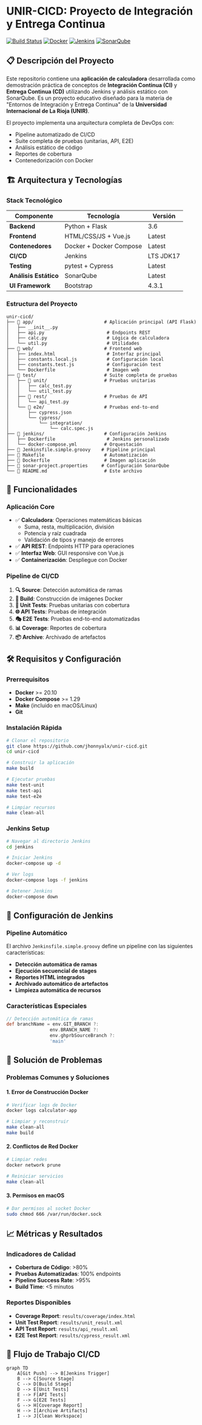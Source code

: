 # UNIR-CICD: Proyecto de Integración y Entrega Continua

[![Build Status](https://img.shields.io/badge/build-passing-brightgreen)](https://github.com/jhonnyalx/unir-cicd)
[![Docker](https://img.shields.io/badge/docker-ready-blue)](https://www.docker.com/)
[![Jenkins](https://img.shields.io/badge/jenkins-configured-orange)](https://jenkins.io/)
[![SonarQube](https://img.shields.io/badge/sonarqube-integrated-4E9BCD)](https://www.sonarqube.org/)

## 📋 Descripción del Proyecto

Este repositorio contiene una **aplicación de calculadora** desarrollada como demostración práctica de conceptos de **Integración Continua (CI)** y **Entrega Continua (CD)** utilizando Jenkins y análisis estático con SonarQube. Es un proyecto educativo diseñado para la materia de "Entornos de Integración y Entrega Continua" de la **Universidad Internacional de La Rioja (UNIR)**.

El proyecto implementa una arquitectura completa de DevOps con:
- Pipeline automatizado de CI/CD
- Suite completa de pruebas (unitarias, API, E2E)
- Análisis estático de código
- Reportes de cobertura
- Contenedorización con Docker

## 🏗️ Arquitectura y Tecnologías

### Stack Tecnológico

| Componente | Tecnología | Versión |
|------------|------------|---------|
| **Backend** | Python + Flask | 3.6 |
| **Frontend** | HTML/CSS/JS + Vue.js | Latest |
| **Contenedores** | Docker + Docker Compose | Latest |
| **CI/CD** | Jenkins | LTS JDK17 |
| **Testing** | pytest + Cypress | Latest |
| **Análisis Estático** | SonarQube | Latest |
| **UI Framework** | Bootstrap | 4.3.1 |

### Estructura del Proyecto

```
unir-cicd/
├── 📁 app/                          # Aplicación principal (API Flask)
│   ├── __init__.py
│   ├── api.py                       # Endpoints REST
│   ├── calc.py                      # Lógica de calculadora
│   └── util.py                      # Utilidades
├── 📁 web/                          # Frontend web
│   ├── index.html                   # Interfaz principal
│   ├── constants.local.js           # Configuración local
│   ├── constants.test.js            # Configuración test
│   └── Dockerfile                   # Imagen web
├── 📁 test/                         # Suite completa de pruebas
│   ├── 📁 unit/                     # Pruebas unitarias
│   │   ├── calc_test.py
│   │   └── util_test.py
│   ├── 📁 rest/                     # Pruebas de API
│   │   └── api_test.py
│   └── 📁 e2e/                      # Pruebas end-to-end
│       ├── cypress.json
│       └── cypress/
│           └── integration/
│               └── calc.spec.js
├── 📁 jenkins/                      # Configuración Jenkins
│   ├── Dockerfile                   # Jenkins personalizado
│   └── docker-compose.yml          # Orquestación
├── 📄 Jenkinsfile.simple.groovy    # Pipeline principal
├── 📄 Makefile                      # Automatización
├── 📄 Dockerfile                    # Imagen aplicación
├── 📄 sonar-project.properties     # Configuración SonarQube
└── 📄 README.md                     # Este archivo
```

## 🚀 Funcionalidades

### Aplicación Core
- ✅ **Calculadora**: Operaciones matemáticas básicas
  - Suma, resta, multiplicación, división
  - Potencia y raíz cuadrada
  - Validación de tipos y manejo de errores
- ✅ **API REST**: Endpoints HTTP para operaciones
- ✅ **Interfaz Web**: GUI responsive con Vue.js
- ✅ **Containerización**: Despliegue con Docker

### Pipeline de CI/CD
1. **🔍 Source**: Detección automática de ramas
2. **🔨 Build**: Construcción de imágenes Docker
3. **🧪 Unit Tests**: Pruebas unitarias con cobertura
4. **🌐 API Tests**: Pruebas de integración
5. **🎭 E2E Tests**: Pruebas end-to-end automatizadas
6. **📊 Coverage**: Reportes de cobertura
7. **📦 Archive**: Archivado de artefactos

## 🛠️ Requisitos y Configuración

### Prerrequisitos
- **Docker** >= 20.10
- **Docker Compose** >= 1.29
- **Make** (incluido en macOS/Linux)
- **Git**

### Instalación Rápida

```bash
# Clonar el repositorio
git clone https://github.com/jhonnyalx/unir-cicd.git
cd unir-cicd

# Construir la aplicación
make build

# Ejecutar pruebas
make test-unit
make test-api
make test-e2e

# Limpiar recursos
make clean-all
```


### Jenkins Setup

```bash
# Navegar al directorio Jenkins
cd jenkins

# Iniciar Jenkins
docker-compose up -d

# Ver logs
docker-compose logs -f jenkins

# Detener Jenkins
docker-compose down
```

## 🔧 Configuración de Jenkins

### Pipeline Automático

El archivo `Jenkinsfile.simple.groovy` define un pipeline con las siguientes características:

- **Detección automática de ramas**
- **Ejecución secuencial de stages**
- **Reportes HTML integrados**
- **Archivado automático de artefactos**
- **Limpieza automática de recursos**

### Características Especiales

```groovy
// Detección automática de ramas
def branchName = env.GIT_BRANCH ?: 
                env.BRANCH_NAME ?: 
                env.ghprbSourceBranch ?: 
                'main'

```

## 🚧 Solución de Problemas

### Problemas Comunes y Soluciones

#### 1. Error de Construcción Docker
```bash
# Verificar logs de Docker
docker logs calculator-app

# Limpiar y reconstruir
make clean-all
make build
```

#### 2. Conflictos de Red Docker
```bash
# Limpiar redes
docker network prune

# Reiniciar servicios
make clean-all
```

#### 3. Permisos en macOS
```bash
# Dar permisos al socket Docker
sudo chmod 666 /var/run/docker.sock
```

## 📈 Métricas y Resultados

### Indicadores de Calidad
- **Cobertura de Código**: >80%
- **Pruebas Automatizadas**: 100% endpoints
- **Pipeline Success Rate**: >95%
- **Build Time**: <5 minutos

### Reportes Disponibles
- **Coverage Report**: `results/coverage/index.html`
- **Unit Test Report**: `results/unit_result.xml`
- **API Test Report**: `results/api_result.xml`
- **E2E Test Report**: `results/cypress_result.xml`

## 🔄 Flujo de Trabajo CI/CD

```mermaid
graph TD
    A[Git Push] --> B[Jenkins Trigger]
    B --> C[Source Stage]
    C --> D[Build Stage]
    D --> E[Unit Tests]
    E --> F[API Tests]
    F --> G[E2E Tests]
    G --> H[Coverage Report]
    H --> I[Archive Artifacts]
    I --> J[Clean Workspace]
```